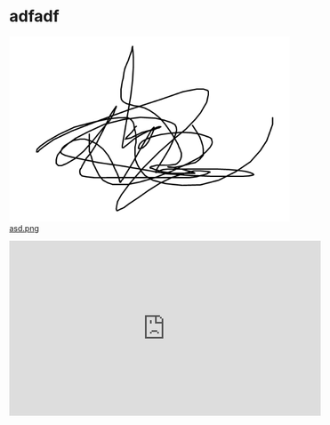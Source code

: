 # adfadf
![몰라](asd.png)
[asd.png](https://www.youtube.com/watch?v=Z1pGxkXyDvc)
<iframe width="560" height="315" src="https://www.youtube.com/embed/Z1pGxkXyDvc" frameborder="0" allowfullscreen></iframe>

